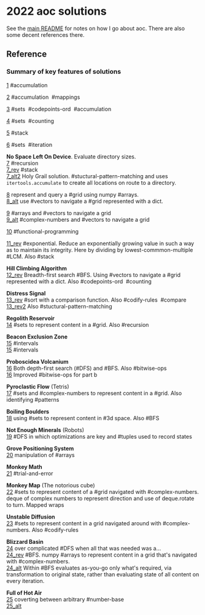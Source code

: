 # 2022 aoc solutions

See the [main README](https://github.com/maread99/aoc) for notes on how I go about aoc. There are also some decent references there.

## Reference

### Summary of key features of solutions

[1](./day01.py) #accumulation

[2](./day02.py) #accumulation &nbsp;#mappings

[3](./day03.py) #sets &nbsp;#codepoints-ord &nbsp;#accumulation

[4](./day04.py) #sets &nbsp;#counting

[5](./day05.py) #stack

[6](./day06.py) #sets &nbsp;#iteration

**No Space Left On Device**. Evaluate directory sizes.  
[7](./day07.py) #recursion  
[7_rev](./day07_rev.py) #stack  
[7_alt2](./day07_alt2.py) Holy Grail solution. #stuctural-pattern-matching and uses `itertools.accumulate` to create all locations on route to a directory.  

[8](./day08.py) represent and query a #grid using numpy #arrays.  
[8_alt](./day08_alt.py) use #vectors to navigate a #grid represented with a dict.  

[9](./day09.py) #arrays and #vectors to navigate a grid  
[9_alt](./day09_alt.py) #complex-numbers and #vectors to navigate a grid  

[10](./day10.py) #functional-programming  

[11_rev](./day11_rev.py) #exponential. Reduce an exponentially growing value in such a way as to maintain its integrity. Here by dividing by lowest-commmon-multiple #LCM. Also #stack  

**Hill Climbing Algorithm**  
[12_rev](./day12_rev.py) Breadth-first search #BFS. Using #vectors to navigate a #grid represented with a dict. Also #codepoints-ord &nbsp;#counting

**Distress Signal**  
[13_rev](./day13_rev.py) #sort with a comparison function. Also #codify-rules &nbsp;#compare  
[13_rev2](./day13_rev2.py) Also #stuctural-pattern-matching

**Regolith Reservoir**  
[14](./day14.py) #sets to represent content in a #grid. Also #recursion  

**Beacon Exclusion Zone**  
[15](./day15.py)  #intervals  
[15](./day15_rev.py)  #intervals  

**Proboscidea Volcanium**  
[16](./day16_rev.py)  Both depth-first search (#DFS) and #BFS. Also #bitwise-ops  
[16](./day16_rev2.py)  Improved #bitwise-ops for part b  

**Pyroclastic Flow** (Tetris)  
[17](./day17.py) #sets and #complex-numbers to represent content in a #grid. Also identifying #patterns  

**Boiling Boulders**  
[18](./day18.py) using #sets to represent content in #3d space. Also #BFS  

**Not Enough Minerals** (Robots)  
[19](./day19.py) #DFS in which optimizations are key and #tuples used to record states  

**Grove Positioning System**  
[20](./day20.py) manipulation of #arrays  

**Monkey Math**  
[21](./day21.py) #trial-and-error  

**Monkey Map** (The notorious cube)  
[22](./day22.py) #sets to represent content of a #grid navigated with #complex-numbers. deque of complex numbers to represent direction and use of deque.rotate to turn. Mapped wraps  

**Unstable Diffusion**  
[23](./day23.py) #sets to represent content in a grid navigated around with #complex-numbers. Also #codify-rules  

**Blizzard Basin**  
[24](./day24.py) over complicated #DFS when all that was needed was a...  
[24_rev](./day24_rev.py) #BFS. numpy #arrays to represent content in a grid that's navigated with #complex-numbers.  
[24_alt](./day24_alt.py) Within #BFS evaluates as-you-go only what's required, via transformation to original state, rather than evaluating state of all content on every iteration.  

**Full of Hot Air**  
[25](./day25.py)  coverting between arbitrary #number-base  
[25_alt](./day25_alt.py)  
